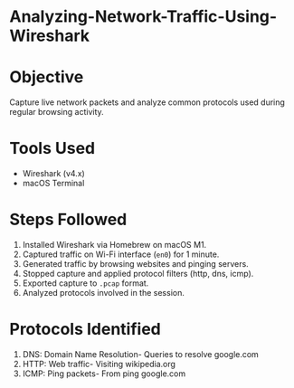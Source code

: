 # Analyzing-Network-Traffic-Using-Wireshark

# Objective
Capture live network packets and analyze common protocols used during regular browsing activity.

# Tools Used
- Wireshark (v4.x)
- macOS Terminal

# Steps Followed
1. Installed Wireshark via Homebrew on macOS M1.
2. Captured traffic on Wi-Fi interface (`en0`) for 1 minute.
3. Generated traffic by browsing websites and pinging servers.
4. Stopped capture and applied protocol filters (http, dns, icmp).
5. Exported capture to `.pcap` format.
6. Analyzed protocols involved in the session.

# Protocols Identified
1. DNS: Domain Name Resolution- Queries to resolve google.com
2. HTTP: Web traffic-	Visiting wikipedia.org
3. ICMP: Ping packets-	From ping google.com

